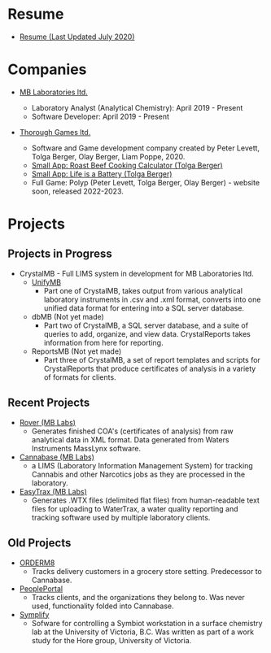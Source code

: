 # Resume
* [Resume (Last Updated July 2020)](Master_Resume.pdf)

# Companies

* [MB Laboratories ltd.](https://www.mblabs.com/)
  * Laboratory Analyst (Analytical Chemistry): April 2019 - Present
  * Software Developer: April 2019 - Present
  
* [Thorough Games ltd.](https://thoroughgames.wordpress.com/)
  * Software and Game development company created by Peter Levett, Tolga Berger, Olay Berger, Liam Poppe, 2020.
  * [Small App: Roast Beef Cooking Calculator (Tolga Berger)](https://play.google.com/store/apps/details?id=com.ThoroughGames.RoastBeefCookingCalculator&hl=en_CA&gl=US)
  * [Small App: Life is a Battery (Tolga Berger)](https://play.google.com/store/apps/details?id=com.ThoroughGamesLtd.LifeAsABattery)
  * Full Game: Polyp (Peter Levett, Tolga Berger, Olay Berger) - website soon, released 2022-2023.
  
# Projects

## Projects in Progress

* CrystalMB - Full LIMS system in development for MB Laboratories ltd.
  * [UnifyMB](/UnifyMB/)
    * Part one of CrystalMB, takes output from various analytical laboratory instruments in .csv and .xml format, converts into one unified data format for entering into a SQL server database.
  * dbMB (Not yet made)
    * Part two of CrystalMB, a SQL server database, and a suite of queries to add, organize, and view data. CrystalReports takes information from here for reporting.
  * ReportsMB (Not yet made)
    * Part three of CrystalMB, a set of report templates and scripts for CrystalReports that produce certificates of analysis in a variety of formats for clients.

## Recent Projects

* [Rover (MB Labs)](/Rover/)
  * Generates finished COA's (certificates of analysis) from raw analytical data in XML format. Data generated from Waters Instruments MassLynx software.
* [Cannabase (MB Labs)](/Cannabase/)
  * a LIMS (Laboratory Information Management System) for tracking Cannabis and other Narcotics jobs as they are processed in the laboratory.
* [EasyTrax (MB Labs)](/EasyTrax/)
  * Generates .WTX files (delimited flat files) from human-readable text files for uploading to WaterTrax, a water quality reporting and tracking software used
    by multiple laboratory clients.

## Old Projects

* [ORDERM8](/ORDERM8/)
  * Tracks delivery customers in a grocery store setting. Predecessor to Cannabase. 
* [PeoplePortal](/PeoplePortal/)
  * Tracks clients, and the organizations they belong to. Was never used, functionality folded into Cannabase.
* [Symplify](/Symplify/)
  * Sofware for controlling a Symbiot workstation in a surface chemistry lab at the University of Victoria, B.C. Was written as part of a work study for the Hore group,     University of Victoria.
